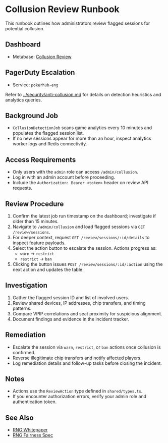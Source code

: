 # Collusion Review Runbook

This runbook outlines how administrators review flagged sessions for potential collusion.


## Dashboard
- Metabase: [Collusion Review](../analytics-dashboards.md)

## PagerDuty Escalation
- Service: `pokerhub-eng`

Refer to [../security/anti-collusion.md](../security/anti-collusion.md) for details on detection heuristics and analytics queries.

## Background Job
- `CollusionDetectionJob` scans game analytics every 10 minutes and populates the flagged session list.
- If no new sessions appear for more than an hour, inspect analytics worker logs and Redis connectivity.

## Access Requirements
- Only users with the `admin` role can access `/admin/collusion`.
- Log in with an admin account before proceeding.
- Include the `Authorization: Bearer <token>` header on review API requests.

## Review Procedure
1. Confirm the latest job run timestamp on the dashboard; investigate if older than 15 minutes.
2. Navigate to `/admin/collusion` and load flagged sessions via `GET /review/sessions`.
3. For deeper context, request `GET /review/sessions/:id/details` to inspect feature payloads.
4. Select the action button to escalate the session. Actions progress as:
   - `warn` → `restrict`
   - `restrict` → `ban`
5. Clicking the button issues `POST /review/sessions/:id/:action` using the next action and updates the table.

## Investigation
1. Gather the flagged session ID and list of involved users.
2. Review shared devices, IP addresses, chip transfers, and timing patterns.
3. Compare VPIP correlations and seat proximity for suspicious alignment.
4. Document findings and evidence in the incident tracker.

## Remediation
- Escalate the session via `warn`, `restrict`, or `ban` actions once collusion is confirmed.
- Reverse illegitimate chip transfers and notify affected players.
- Log remediation details and follow-up tasks before closing the incident.

## Notes
- Actions use the `ReviewAction` type defined in `shared/types.ts`.
- If you encounter authorization errors, verify your admin role and authentication token.

## See Also
- [RNG Whitepaper](../player/rng-whitepaper.md)
- [RNG Fairness Spec](../rng-fairness.md)
